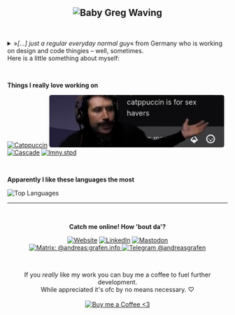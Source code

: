 <div align="center">

![Baby Greg Waving](https://c.tenor.com/Q5FeL3e0XK4AAAAi/babyyoda.gif)
---

</div>

&nbsp;

<details>
<summary>»<em>[…] just a regular everyday normal guy</em>« from Germany who is working on design and code thingies – well, sometimes.<br>
Here is a little something about myself:</summary>
<br>

Always quite keen on new challenges I spent the past years digging into design principles and web technologies. Since the world of the web is ever-evolving and I'm eager to learn I still keep a close eye on design trends and new tech.

In day-to-day life I create **websites** and **webapps** using **HTML** and Pug, **CSS** and SASS, and modern **Javascript** as well as frameworks like Vue and React. I also know my way around in CMS like Contenido or Wordpress. I love to challenge myself to find new ways to layout content in interesting and intricate ways – who wants to have boring websites, right? Besides frontend development I'm also interested in automating processes with the help of **Python** and **Node**; I sometimes even touch some **PHP** for server-side implementations.

Other than that I'm big into privacy and cyber security as those topic are some of the most relevant in our modern world, based on that I'm an avid Linux nerd. Outside the tech-space (or well… partly) I enjoy Video Games, some good music, or really just a good book.

---
</details>

&nbsp;

**Things I really love working on**<br>

<a href="https://github.com/catppuccin/catppuccin"><img src="https://github-readme-stats.vercel.app/api/pin/?username=catppuccin&repo=catppuccin&title_color=C9CBFF&text_color=cad3f5&icon_color=cad3f5&bg_color=181926&hide_border=true" alt="Catppuccin"></a> <a href="https://twitter.com/theprimeagen"><img src="https://raw.githubusercontent.com/andreasgrafen/andreasgrafen/main/.repo/images/sexppuccin.png" alt="Catppuccin is for Sex Havers" width="400px" height="120px"></a> <a href="https://github.com/andreasgrafen/cascade"><img src="https://github-readme-stats.vercel.app/api/pin/?username=andreasgrafen&repo=cascade&title_color=C9CBFF&text_color=cad3f5&icon_color=cad3f5&bg_color=181926&hide_border=true" alt="Cascade"></a> <a href="https://github.com/andreasgrafen/lmny-stpd"><img src="https://github-readme-stats.vercel.app/api/pin/?username=andreasgrafen&repo=lmny.stpd&title_color=C9CBFF&text_color=cad3f5&icon_color=cad3f5&bg_color=181926&hide_border=true" alt="lmny.stpd"></a>

&nbsp;

**Apparently I like these languages the most**<br>

<img src="https://github-readme-stats.vercel.app/api/top-langs/?username=andreasgrafen&layout=compact&title_color=C9CBFF&text_color=cad3f5&icon_color=cad3f5&bg_color=181926&hide_border=true&custom_title=Languages" alt="Top Languages">

---

&nbsp;

<div align="center">

**Catch me online! How 'bout da'?**<br>

[![Website](https://img.shields.io/badge/-andreas.grafen.info-white?logo=nginx&logoColor=white&color=181926&style=for-the-badge)](https://andreas.grafen.info) [![LinkedIn](https://img.shields.io/badge/-LinkedIn-white?logo=linkedin&logoColor=white&color=181926&style=for-the-badge)](https://www.linkedin.com/in/andreasgrafen/) [![Mastodon](https://img.shields.io/badge/-Mastodon-white?logo=mastodon&logoColor=white&color=181926&style=for-the-badge)](https://mastodon.grafen.info/@andreas)<br>
[![Matrix: @andreas:grafen.info](https://img.shields.io/badge/-@andreas:grafen.info-white?logo=Matrix&logoColor=white&color=181926&style=for-the-badge)
](https://matrix.to/#/@andreas:grafen.info) [![Telegram @andreasgrafen](https://img.shields.io/badge/-@andreasgrafen-white?logo=Telegram&logoColor=white&color=181926&style=for-the-badge)](https://t.me/andreasgrafen)

&nbsp;

If you *really* like my work you can buy me a coffee to fuel further development.<br>
While appreciated it's ofc by no means necessary. ♡<br><br>
[![Buy me a Coffee <3](https://img.shields.io/static/v1?label=&message=Buy%20me%20a%20Coffee&style=for-the-badge&color=e6e9ef&labelColor=ccd0da&logo=kofi)](https://ko-fi.com/andreasgrafen)

</div>
